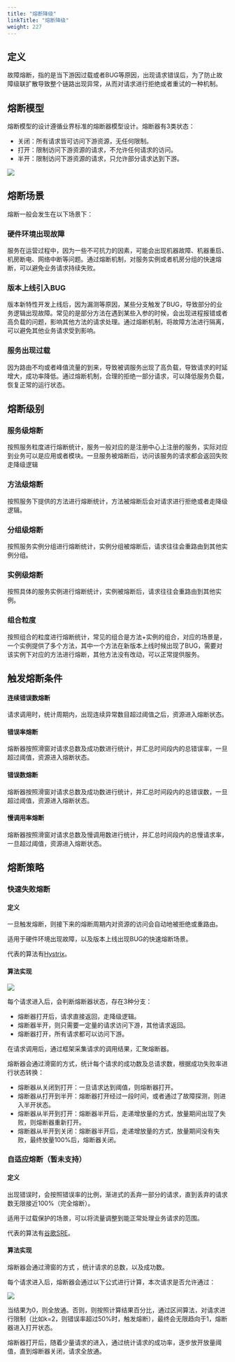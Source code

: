 ```yaml
---
title: "熔断降级"
linkTitle: "熔断降级"
weight: 227
---
```



## 定义

故障熔断，指的是当下游因过载或者BUG等原因，出现请求错误后，为了防止故障级联扩散导致整个链路出现异常，从而对请求进行拒绝或者重试的一种机制。

## 熔断模型

熔断模型的设计遵循业界标准的熔断器模型设计。熔断器有3类状态：

- 关闭：所有请求皆可访问下游资源，无任何限制。
- 打开：限制访问下游资源的请求，不允许任何请求的访问。
- 半开：限制访问下游资源的请求，只允许部分请求达到下游。

![](https://martinfowler.com/bliki/images/circuitBreaker/state.png)

## 熔断场景

熔断一般会发生在以下场景下：

### 硬件环境出现故障

服务在运营过程中，因为一些不可抗力的因素，可能会出现机器故障、机器重启、机房断电、网络中断等问题。通过熔断机制，对服务实例或者机房分组的快速熔断，可以避免业务请求持续失败。

### 版本上线引入BUG

版本新特性开发上线后，因为漏测等原因，某些分支触发了BUG，导致部分的业务逻辑出现故障。常见的是部分方法在遇到某些入参的时候，会出现进程报错或者高负载的问题，影响其他方法的请求处理。通过熔断机制，将故障方法进行隔离，可以避免其他业务请求受到影响。

### 服务出现过载

因为路由不均或者峰值流量的到来，导致被调服务出现了高负载，导致请求的时延增大，成功率降低。通过熔断机制，合理的拒绝一部分请求，可以降低服务负载，恢复正常的运行状态。

## 熔断级别

### 服务级熔断

按照服务粒度进行熔断统计，服务一般对应的是注册中心上注册的服务，实际对应到业务可以是应用或者模块。一旦服务被熔断后，访问该服务的请求都会返回失败走降级逻辑

### 方法级熔断

按照服务下提供的方法进行熔断统计，方法被熔断后会对请求进行拒绝或者走降级逻辑。

### 分组级熔断

按照服务实例分组进行熔断统计，实例分组被熔断后，请求往往会重路由到其他实例分组。

### 实例级熔断

按照具体的服务实例进行熔断统计，实例被熔断后，请求往往会重路由到其他实例。

### 组合粒度

按照组合的粒度进行熔断统计，常见的组合是方法+实例的组合，对应的场景是，一个实例提供了多个方法，其中一个方法在新版本上线时候出现了BUG，需要对该实例下对应的方法进行熔断，其他方法没有改动，可以正常提供服务。

## 触发熔断条件

#### 连续错误数熔断

请求调用时，统计周期内，出现连续异常数目超过阈值之后，资源进入熔断状态。

#### 错误率熔断

熔断器按照滑窗对请求总数及成功数进行统计，并汇总时间段内的总错误率，一旦超过阈值，资源进入熔断状态。

#### 错误数熔断

熔断器按照滑窗对请求总数及成功数进行统计，并汇总时间段内的总错误数，一旦超过阈值，资源进入熔断状态。

#### 慢调用率熔断

熔断器按照滑窗对请求总数及慢调用数进行统计，并汇总时间段内的总慢请求率，一旦超过阈值，资源进入熔断状态。

## 熔断策略

### 快速失败熔断

#### 定义

一旦触发熔断，则接下来的熔断周期内对资源的访问会自动地被拒绝或重路由。

适用于硬件环境出现故障，以及版本上线出现BUG的快速熔断场景。

代表的算法有[Hystrix](https://github.com/Netflix/Hystrix/wiki)。

#### 算法实现

![](../图片/熔断降级/快速失败.png)

每个请求进入后，会判断熔断器状态，存在3种分支：

- 熔断器打开后，请求直接返回，走降级逻辑。
- 熔断器半开，则只需要一定量的请求访问下游，其他请求返回。
- 熔断器打开，所有请求都可以访问下游。

在请求调用后，通过框架采集请求的调用结果，汇聚熔断器。

熔断器会通过滑窗的方式，统计每个请求的成功数及总请求数，根据成功失败率进行状态转换：

-  熔断器从关闭到打开：一旦请求达到阈值，则熔断器打开。
-  熔断器从打开到半开：熔断器打开经过一段时间，或者通过了故障探测，则进入半开状态。
-  熔断器从半开到打开：熔断器半开后，走递增放量的方式，放量期间出现了失败，则熔断器重新打开。
-  熔断器从半开到关闭：熔断器半开后，走递增放量的方式，放量期间没有失败，最终放量100%后，熔断器关闭。

### 自适应熔断（暂未支持）

#### 定义

出现错误时，会按照错误率的比例，渐进式的丢弃一部分的请求，直到丢弃的请求数无限接近100%（完全熔断）。

适用于过载保护的场景，可以将流量调整到能正常处理业务请求的范围。

代表的算法有[谷歌SRE](https://sre.google/sre-book/handling-overload/)。

#### 算法实现

熔断器会通过滑窗的方式 ，统计请求的总数，以及成功数。

每个请求进入后，熔断器会通过以下公式进行计算，本次请求是否允许通过：

![](https://lh3.googleusercontent.com/S-HeyVOL7ZbrEPaCmKMoJelAKDntPKvNp0j3q7_n_o-At5efdDLhR6Rd_N9Oj9HfMLLjtYu-XBQK34UJrDWPuXOA4eSU0kI-iOP0zg=s295)

当结果为0，则全放通。否则，则按照计算结果百分比，通过区间算法，对请求进行限制（比如k=2，则错误率超过50%时，触发熔断），最终会无限趋向于1，熔断器进入打开状态。

熔断器打开后，随着少量请求的进入，通过统计请求的成功率，逐步放开放量阈值，直到熔断器关闭，请求全放通。